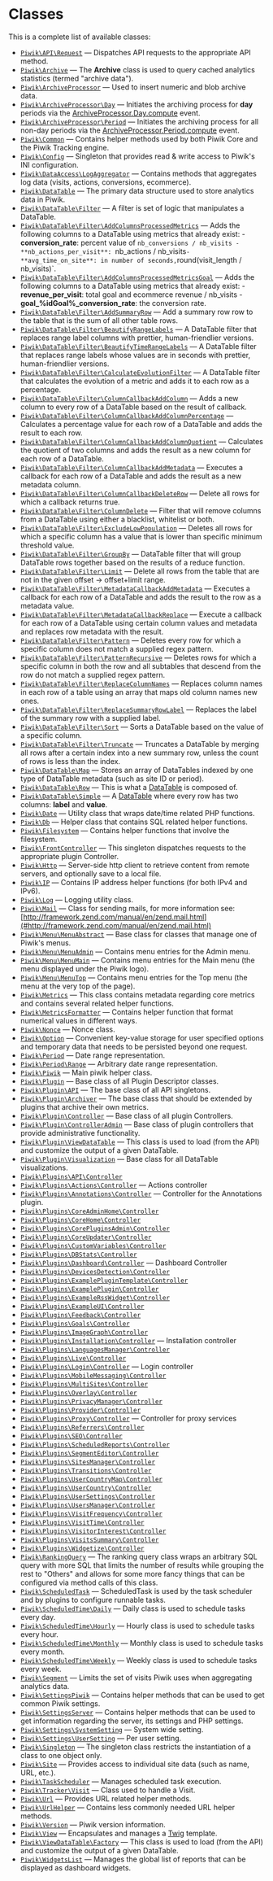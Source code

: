 Classes
=======

This is a complete list of available classes:

- [`Piwik\API\Request`](Piwik/API/Request.md) &mdash; Dispatches API requests to the appropriate API method.
- [`Piwik\Archive`](Piwik/Archive.md) &mdash; The **Archive** class is used to query cached analytics statistics (termed &quot;archive data&quot;).
- [`Piwik\ArchiveProcessor`](Piwik/ArchiveProcessor.md) &mdash; Used to insert numeric and blob archive data.
- [`Piwik\ArchiveProcessor\Day`](Piwik/ArchiveProcessor/Day.md) &mdash; Initiates the archiving process for **day** periods via the [ArchiveProcessor.Day.compute](#) event.
- [`Piwik\ArchiveProcessor\Period`](Piwik/ArchiveProcessor/Period.md) &mdash; Initiates the archiving process for all non-day periods via the [ArchiveProcessor.Period.compute](#) event.
- [`Piwik\Common`](Piwik/Common.md) &mdash; Contains helper methods used by both Piwik Core and the Piwik Tracking engine.
- [`Piwik\Config`](Piwik/Config.md) &mdash; Singleton that provides read &amp; write access to Piwik&#039;s INI configuration.
- [`Piwik\DataAccess\LogAggregator`](Piwik/DataAccess/LogAggregator.md) &mdash; Contains methods that aggregates log data (visits, actions, conversions, ecommerce).
- [`Piwik\DataTable`](Piwik/DataTable.md) &mdash; The primary data structure used to store analytics data in Piwik.
- [`Piwik\DataTable\Filter`](Piwik/DataTable/Filter.md) &mdash; A filter is set of logic that manipulates a DataTable.
- [`Piwik\DataTable\Filter\AddColumnsProcessedMetrics`](Piwik/DataTable/Filter/AddColumnsProcessedMetrics.md) &mdash; Adds the following columns to a DataTable using metrics that already exist:  - **conversion_rate**: percent value of `nb_conversions / nb_visits - **nb_actions_per_visit**: `nb_actions / nb_visits` - **avg_time_on_site**: in number of seconds, `round(visit_length / nb_visits)`.
- [`Piwik\DataTable\Filter\AddColumnsProcessedMetricsGoal`](Piwik/DataTable/Filter/AddColumnsProcessedMetricsGoal.md) &mdash; Adds the following columns to a DataTable using metrics that already exist:  - **revenue_per_visit**: total goal and ecommerce revenue / nb_visits - **goal_%idGoal%_conversion_rate**: the conversion rate.
- [`Piwik\DataTable\Filter\AddSummaryRow`](Piwik/DataTable/Filter/AddSummaryRow.md) &mdash; Add a summary row row to the table that is the sum of all other table rows.
- [`Piwik\DataTable\Filter\BeautifyRangeLabels`](Piwik/DataTable/Filter/BeautifyRangeLabels.md) &mdash; A DataTable filter that replaces range label columns with prettier, human-friendlier versions.
- [`Piwik\DataTable\Filter\BeautifyTimeRangeLabels`](Piwik/DataTable/Filter/BeautifyTimeRangeLabels.md) &mdash; A DataTable filter that replaces range labels whose values are in seconds with prettier, human-friendlier versions.
- [`Piwik\DataTable\Filter\CalculateEvolutionFilter`](Piwik/DataTable/Filter/CalculateEvolutionFilter.md) &mdash; A DataTable filter that calculates the evolution of a metric and adds it to each row as a percentage.
- [`Piwik\DataTable\Filter\ColumnCallbackAddColumn`](Piwik/DataTable/Filter/ColumnCallbackAddColumn.md) &mdash; Adds a new column to every row of a DataTable based on the result of callback.
- [`Piwik\DataTable\Filter\ColumnCallbackAddColumnPercentage`](Piwik/DataTable/Filter/ColumnCallbackAddColumnPercentage.md) &mdash; Calculates a percentage value for each row of a DataTable and adds the result to each row.
- [`Piwik\DataTable\Filter\ColumnCallbackAddColumnQuotient`](Piwik/DataTable/Filter/ColumnCallbackAddColumnQuotient.md) &mdash; Calculates the quotient of two columns and adds the result as a new column for each row of a DataTable.
- [`Piwik\DataTable\Filter\ColumnCallbackAddMetadata`](Piwik/DataTable/Filter/ColumnCallbackAddMetadata.md) &mdash; Executes a callback for each row of a DataTable and adds the result as a new metadata column.
- [`Piwik\DataTable\Filter\ColumnCallbackDeleteRow`](Piwik/DataTable/Filter/ColumnCallbackDeleteRow.md) &mdash; Delete all rows for which a callback returns true.
- [`Piwik\DataTable\Filter\ColumnDelete`](Piwik/DataTable/Filter/ColumnDelete.md) &mdash; Filter that will remove columns from a DataTable using either a blacklist, whitelist or both.
- [`Piwik\DataTable\Filter\ExcludeLowPopulation`](Piwik/DataTable/Filter/ExcludeLowPopulation.md) &mdash; Deletes all rows for which a specific column has a value that is lower than specific minimum threshold value.
- [`Piwik\DataTable\Filter\GroupBy`](Piwik/DataTable/Filter/GroupBy.md) &mdash; DataTable filter that will group DataTable rows together based on the results of a reduce function.
- [`Piwik\DataTable\Filter\Limit`](Piwik/DataTable/Filter/Limit.md) &mdash; Delete all rows from the table that are not in the given offset -&gt; offset+limit range.
- [`Piwik\DataTable\Filter\MetadataCallbackAddMetadata`](Piwik/DataTable/Filter/MetadataCallbackAddMetadata.md) &mdash; Executes a callback for each row of a DataTable and adds the result to the row as a metadata value.
- [`Piwik\DataTable\Filter\MetadataCallbackReplace`](Piwik/DataTable/Filter/MetadataCallbackReplace.md) &mdash; Execute a callback for each row of a DataTable using certain column values and metadata and replaces row metadata with the result.
- [`Piwik\DataTable\Filter\Pattern`](Piwik/DataTable/Filter/Pattern.md) &mdash; Deletes every row for which a specific column does not match a supplied regex pattern.
- [`Piwik\DataTable\Filter\PatternRecursive`](Piwik/DataTable/Filter/PatternRecursive.md) &mdash; Deletes rows for which a specific column in both the row and all subtables that descend from the row do not match a supplied regex pattern.
- [`Piwik\DataTable\Filter\ReplaceColumnNames`](Piwik/DataTable/Filter/ReplaceColumnNames.md) &mdash; Replaces column names in each row of a table using an array that maps old column names new ones.
- [`Piwik\DataTable\Filter\ReplaceSummaryRowLabel`](Piwik/DataTable/Filter/ReplaceSummaryRowLabel.md) &mdash; Replaces the label of the summary row with a supplied label.
- [`Piwik\DataTable\Filter\Sort`](Piwik/DataTable/Filter/Sort.md) &mdash; Sorts a DataTable based on the value of a specific column.
- [`Piwik\DataTable\Filter\Truncate`](Piwik/DataTable/Filter/Truncate.md) &mdash; Truncates a DataTable by merging all rows after a certain index into a new summary row, unless the count of rows is less than the index.
- [`Piwik\DataTable\Map`](Piwik/DataTable/Map.md) &mdash; Stores an array of DataTables indexed by one type of DataTable metadata (such as site ID or period).
- [`Piwik\DataTable\Row`](Piwik/DataTable/Row.md) &mdash; This is what a [DataTable](#) is composed of.
- [`Piwik\DataTable\Simple`](Piwik/DataTable/Simple.md) &mdash; A [DataTable](#) where every row has two columns: **label** and **value**.
- [`Piwik\Date`](Piwik/Date.md) &mdash; Utility class that wraps date/time related PHP functions.
- [`Piwik\Db`](Piwik/Db.md) &mdash; Helper class that contains SQL related helper functions.
- [`Piwik\Filesystem`](Piwik/Filesystem.md) &mdash; Contains helper functions that involve the filesystem.
- [`Piwik\FrontController`](Piwik/FrontController.md) &mdash; This singleton dispatches requests to the appropriate plugin Controller.
- [`Piwik\Http`](Piwik/Http.md) &mdash; Server-side http client to retrieve content from remote servers, and optionally save to a local file.
- [`Piwik\IP`](Piwik/IP.md) &mdash; Contains IP address helper functions (for both IPv4 and IPv6).
- [`Piwik\Log`](Piwik/Log.md) &mdash; Logging utility class.
- [`Piwik\Mail`](Piwik/Mail.md) &mdash; Class for sending mails, for more information see: [http://framework.zend.com/manual/en/zend.mail.html](#http://framework.zend.com/manual/en/zend.mail.html)
- [`Piwik\Menu\MenuAbstract`](Piwik/Menu/MenuAbstract.md) &mdash; Base class for classes that manage one of Piwik&#039;s menus.
- [`Piwik\Menu\MenuAdmin`](Piwik/Menu/MenuAdmin.md) &mdash; Contains menu entries for the Admin menu.
- [`Piwik\Menu\MenuMain`](Piwik/Menu/MenuMain.md) &mdash; Contains menu entries for the Main menu (the menu displayed under the Piwik logo).
- [`Piwik\Menu\MenuTop`](Piwik/Menu/MenuTop.md) &mdash; Contains menu entries for the Top menu (the menu at the very top of the page).
- [`Piwik\Metrics`](Piwik/Metrics.md) &mdash; This class contains metadata regarding core metrics and contains several related helper functions.
- [`Piwik\MetricsFormatter`](Piwik/MetricsFormatter.md) &mdash; Contains helper function that format numerical values in different ways.
- [`Piwik\Nonce`](Piwik/Nonce.md) &mdash; Nonce class.
- [`Piwik\Option`](Piwik/Option.md) &mdash; Convenient key-value storage for user specified options and temporary data that needs to be persisted beyond one request.
- [`Piwik\Period`](Piwik/Period.md) &mdash; Date range representation.
- [`Piwik\Period\Range`](Piwik/Period/Range.md) &mdash; Arbitrary date range representation.
- [`Piwik\Piwik`](Piwik/Piwik.md) &mdash; Main piwik helper class.
- [`Piwik\Plugin`](Piwik/Plugin.md) &mdash; Base class of all Plugin Descriptor classes.
- [`Piwik\Plugin\API`](Piwik/Plugin/API.md) &mdash; The base class of all API singletons.
- [`Piwik\Plugin\Archiver`](Piwik/Plugin/Archiver.md) &mdash; The base class that should be extended by plugins that archive their own metrics.
- [`Piwik\Plugin\Controller`](Piwik/Plugin/Controller.md) &mdash; Base class of all plugin Controllers.
- [`Piwik\Plugin\ControllerAdmin`](Piwik/Plugin/ControllerAdmin.md) &mdash; Base class of plugin controllers that provide administrative functionality.
- [`Piwik\Plugin\ViewDataTable`](Piwik/Plugin/ViewDataTable.md) &mdash; This class is used to load (from the API) and customize the output of a given DataTable.
- [`Piwik\Plugin\Visualization`](Piwik/Plugin/Visualization.md) &mdash; Base class for all DataTable visualizations.
- [`Piwik\Plugins\API\Controller`](Piwik/Plugins/API/Controller.md)
- [`Piwik\Plugins\Actions\Controller`](Piwik/Plugins/Actions/Controller.md) &mdash; Actions controller
- [`Piwik\Plugins\Annotations\Controller`](Piwik/Plugins/Annotations/Controller.md) &mdash; Controller for the Annotations plugin.
- [`Piwik\Plugins\CoreAdminHome\Controller`](Piwik/Plugins/CoreAdminHome/Controller.md)
- [`Piwik\Plugins\CoreHome\Controller`](Piwik/Plugins/CoreHome/Controller.md)
- [`Piwik\Plugins\CorePluginsAdmin\Controller`](Piwik/Plugins/CorePluginsAdmin/Controller.md)
- [`Piwik\Plugins\CoreUpdater\Controller`](Piwik/Plugins/CoreUpdater/Controller.md)
- [`Piwik\Plugins\CustomVariables\Controller`](Piwik/Plugins/CustomVariables/Controller.md)
- [`Piwik\Plugins\DBStats\Controller`](Piwik/Plugins/DBStats/Controller.md)
- [`Piwik\Plugins\Dashboard\Controller`](Piwik/Plugins/Dashboard/Controller.md) &mdash; Dashboard Controller
- [`Piwik\Plugins\DevicesDetection\Controller`](Piwik/Plugins/DevicesDetection/Controller.md)
- [`Piwik\Plugins\ExamplePluginTemplate\Controller`](Piwik/Plugins/ExamplePluginTemplate/Controller.md)
- [`Piwik\Plugins\ExamplePlugin\Controller`](Piwik/Plugins/ExamplePlugin/Controller.md)
- [`Piwik\Plugins\ExampleRssWidget\Controller`](Piwik/Plugins/ExampleRssWidget/Controller.md)
- [`Piwik\Plugins\ExampleUI\Controller`](Piwik/Plugins/ExampleUI/Controller.md)
- [`Piwik\Plugins\Feedback\Controller`](Piwik/Plugins/Feedback/Controller.md)
- [`Piwik\Plugins\Goals\Controller`](Piwik/Plugins/Goals/Controller.md)
- [`Piwik\Plugins\ImageGraph\Controller`](Piwik/Plugins/ImageGraph/Controller.md)
- [`Piwik\Plugins\Installation\Controller`](Piwik/Plugins/Installation/Controller.md) &mdash; Installation controller
- [`Piwik\Plugins\LanguagesManager\Controller`](Piwik/Plugins/LanguagesManager/Controller.md)
- [`Piwik\Plugins\Live\Controller`](Piwik/Plugins/Live/Controller.md)
- [`Piwik\Plugins\Login\Controller`](Piwik/Plugins/Login/Controller.md) &mdash; Login controller
- [`Piwik\Plugins\MobileMessaging\Controller`](Piwik/Plugins/MobileMessaging/Controller.md)
- [`Piwik\Plugins\MultiSites\Controller`](Piwik/Plugins/MultiSites/Controller.md)
- [`Piwik\Plugins\Overlay\Controller`](Piwik/Plugins/Overlay/Controller.md)
- [`Piwik\Plugins\PrivacyManager\Controller`](Piwik/Plugins/PrivacyManager/Controller.md)
- [`Piwik\Plugins\Provider\Controller`](Piwik/Plugins/Provider/Controller.md)
- [`Piwik\Plugins\Proxy\Controller`](Piwik/Plugins/Proxy/Controller.md) &mdash; Controller for proxy services
- [`Piwik\Plugins\Referrers\Controller`](Piwik/Plugins/Referrers/Controller.md)
- [`Piwik\Plugins\SEO\Controller`](Piwik/Plugins/SEO/Controller.md)
- [`Piwik\Plugins\ScheduledReports\Controller`](Piwik/Plugins/ScheduledReports/Controller.md)
- [`Piwik\Plugins\SegmentEditor\Controller`](Piwik/Plugins/SegmentEditor/Controller.md)
- [`Piwik\Plugins\SitesManager\Controller`](Piwik/Plugins/SitesManager/Controller.md)
- [`Piwik\Plugins\Transitions\Controller`](Piwik/Plugins/Transitions/Controller.md)
- [`Piwik\Plugins\UserCountryMap\Controller`](Piwik/Plugins/UserCountryMap/Controller.md)
- [`Piwik\Plugins\UserCountry\Controller`](Piwik/Plugins/UserCountry/Controller.md)
- [`Piwik\Plugins\UserSettings\Controller`](Piwik/Plugins/UserSettings/Controller.md)
- [`Piwik\Plugins\UsersManager\Controller`](Piwik/Plugins/UsersManager/Controller.md)
- [`Piwik\Plugins\VisitFrequency\Controller`](Piwik/Plugins/VisitFrequency/Controller.md)
- [`Piwik\Plugins\VisitTime\Controller`](Piwik/Plugins/VisitTime/Controller.md)
- [`Piwik\Plugins\VisitorInterest\Controller`](Piwik/Plugins/VisitorInterest/Controller.md)
- [`Piwik\Plugins\VisitsSummary\Controller`](Piwik/Plugins/VisitsSummary/Controller.md)
- [`Piwik\Plugins\Widgetize\Controller`](Piwik/Plugins/Widgetize/Controller.md)
- [`Piwik\RankingQuery`](Piwik/RankingQuery.md) &mdash; The ranking query class wraps an arbitrary SQL query with more SQL that limits the number of results while grouping the rest to &quot;Others&quot; and allows for some more fancy things that can be configured via method calls of this class.
- [`Piwik\ScheduledTask`](Piwik/ScheduledTask.md) &mdash; ScheduledTask is used by the task scheduler and by plugins to configure runnable tasks.
- [`Piwik\ScheduledTime\Daily`](Piwik/ScheduledTime/Daily.md) &mdash; Daily class is used to schedule tasks every day.
- [`Piwik\ScheduledTime\Hourly`](Piwik/ScheduledTime/Hourly.md) &mdash; Hourly class is used to schedule tasks every hour.
- [`Piwik\ScheduledTime\Monthly`](Piwik/ScheduledTime/Monthly.md) &mdash; Monthly class is used to schedule tasks every month.
- [`Piwik\ScheduledTime\Weekly`](Piwik/ScheduledTime/Weekly.md) &mdash; Weekly class is used to schedule tasks every week.
- [`Piwik\Segment`](Piwik/Segment.md) &mdash; Limits the set of visits Piwik uses when aggregating analytics data.
- [`Piwik\SettingsPiwik`](Piwik/SettingsPiwik.md) &mdash; Contains helper methods that can be used to get common Piwik settings.
- [`Piwik\SettingsServer`](Piwik/SettingsServer.md) &mdash; Contains helper methods that can be used to get information regarding the server, its settings and PHP settings.
- [`Piwik\Settings\SystemSetting`](Piwik/Settings/SystemSetting.md) &mdash; System wide setting.
- [`Piwik\Settings\UserSetting`](Piwik/Settings/UserSetting.md) &mdash; Per user setting.
- [`Piwik\Singleton`](Piwik/Singleton.md) &mdash; The singleton class restricts the instantiation of a class to one object only.
- [`Piwik\Site`](Piwik/Site.md) &mdash; Provides access to individual site data (such as name, URL, etc.).
- [`Piwik\TaskScheduler`](Piwik/TaskScheduler.md) &mdash; Manages scheduled task execution.
- [`Piwik\Tracker\Visit`](Piwik/Tracker/Visit.md) &mdash; Class used to handle a Visit.
- [`Piwik\Url`](Piwik/Url.md) &mdash; Provides URL related helper methods.
- [`Piwik\UrlHelper`](Piwik/UrlHelper.md) &mdash; Contains less commonly needed URL helper methods.
- [`Piwik\Version`](Piwik/Version.md) &mdash; Piwik version information.
- [`Piwik\View`](Piwik/View.md) &mdash; Encapsulates and manages a [Twig](http://twig.sensiolabs.org/) template.
- [`Piwik\ViewDataTable\Factory`](Piwik/ViewDataTable/Factory.md) &mdash; This class is used to load (from the API) and customize the output of a given DataTable.
- [`Piwik\WidgetsList`](Piwik/WidgetsList.md) &mdash; Manages the global list of reports that can be displayed as dashboard widgets.
